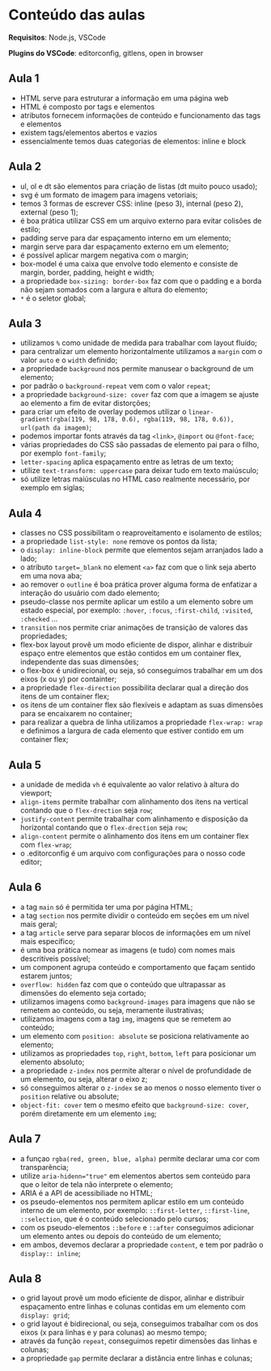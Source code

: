 # Conteúdo das aulas

**Requisitos**: Node.js, VSCode

**Plugins do VSCode**: editorconfig, gitlens, open in browser

## Aula 1

- HTML serve para estruturar a informação em uma página web
- HTML é composto por tags e elementos
- atributos fornecem informações de conteúdo e funcionamento das
tags e elementos
- existem tags/elementos abertos e vazios
- essencialmente temos duas categorias de elementos: inline e block

## Aula 2

- ul, ol e dt são elementos para criação de listas (dt muito pouco usado);
- svg é um formato de imagem para imagens vetoriais;
- temos 3 formas de escrever CSS: inline (peso 3), internal (peso 2), external (peso 1);
- é boa prática utilizar CSS em um arquivo externo para evitar colisões de estilo;
- padding serve para dar espaçamento interno em um elemento;
- margin serve para dar espaçamento externo em um elemento;
- é possível aplicar margem negativa com o margin;
- box-model é uma caixa que envolve todo elemento e consiste de margin, border, padding, height e width;
- a propriedade `box-sizing: border-box` faz com que o padding e a borda não sejam somados com a largura e altura do elemento;
- `*` é o seletor global;

## Aula 3

- utilizamos `%` como unidade de medida para trabalhar com layout fluído;
- para centralizar um elemento horizontalmente utilizamos a `margin` com o valor `auto` e o `width` definido;
- a propriedade `background` nos permite manusear o background de um elemento;
- por padrão o `background-repeat` vem com o valor `repeat`;
- a propriedade `background-size: cover` faz com que a imagem se ajuste ao elemento a fim de evitar distorções;
- para criar um efeito de overlay podemos utilizar o `linear-gradient(rgba(119, 98, 178, 0.6), rgba(119, 98, 178, 0.6)), url(path da imagem)`;
- podemos importar fonts através da tag `<link>`, `@import` ou `@font-face`;
- várias propriedades do CSS são passadas de elemento pai para o filho, por exemplo `font-family`;
- `letter-spacing` aplica espaçamento entre as letras de um texto;
- utilize `text-transform: uppercase` para deixar tudo em texto maiúsculo;
- só utilize letras maiúsculas no HTML caso realmente necessário, por exemplo em siglas;

## Aula 4

- classes no CSS possibilitam o reaproveitamento e isolamento de estilos;
- a propriedade `list-style: none` remove os pontos da lista;
- o `display: inline-block` permite que elementos sejam arranjados lado a lado;
- o atributo `target=_blank` no element `<a>` faz com que o link seja aberto em uma nova aba;
- ao remover o `outline` é boa prática prover alguma forma de enfatizar a interação do usuário com dado elemento;
- pseudo-classe nos permite aplicar um estilo a um elemento sobre um estado especial, por exemplo: `:hover`, `:focus`, `:first-child`, `:visited`, `:checked` ...
- `transition` nos permite criar animações de transição de valores das propriedades;
- flex-box layout provê um modo eficiente de dispor, alinhar e distribuir espaço entre elementos que estão contidos em um container flex, independente das suas dimensões;
- o flex-box é unidirecional, ou seja, só conseguimos trabalhar em um dos eixos (x ou y) por containter;
- a propriedade `flex-direction` possibilita declarar qual a direção dos itens de um container flex;
- os itens de um container flex são flexíveis e adaptam as suas dimensões para se encaixarem no container;
- para realizar a quebra de linha utilizamos a propriedade `flex-wrap: wrap` e definimos a largura de cada elemento que estiver contido em um container flex;

## Aula 5

- a unidade de medida `vh` é equivalente ao valor relativo à altura do viewport;
- `align-items` permite trabalhar com alinhamento dos itens na vertical contando que o `flex-drection` seja `row`;
- `justify-content` permite trabalhar com alinhamento e disposição da horizontal contando que o `flex-drection` seja `row`;
- `align-content` permite o alinhamento dos itens em um container flex com `flex-wrap`;
- o .editorconfig é um arquivo com configurações para o nosso code editor;
## Aula 6

- a tag `main` só é permitida ter uma por página HTML;
- a tag `section` nos permite dividir o conteúdo em seções em um nível mais geral;
- a tag `article` serve para separar blocos de informações em um nível mais específico;
- é uma boa prática nomear as imagens (e tudo) com nomes mais descritíveis possível;
- um component agrupa conteúdo e comportamento que façam sentido estarem juntos;
- `overflow: hidden` faz com que o conteúdo que ultrapassar as dimensões do elemento seja cortado;
- utilizamos imagens como `background-images` para imagens que não se remetem ao conteúdo, ou seja, meramente ilustrativas;
- utilizamos imagens com a tag `img`, imagens que se remetem ao conteúdo;
- um elemento com `position: absolute` se posiciona relativamente ao elemento;
- utilizamos as propriedades `top`, `right`, `bottom`, `left` para posicionar um elemento absoluto;
- a propriedade `z-index` nos permite alterar o nível de profundidade de um elemento, ou seja, alterar o eixo z;
- só conseguimos alterar o `z-index` se ao menos o nosso elemento tiver o `position` relative ou absolute;
- `object-fit: cover` tem o mesmo efeito que `background-size: cover`, porém diretamente em um elemento `img`;

## Aula 7

- a funçao `rgba(red, green, blue, alpha)` permite declarar uma cor com transparência;
- utilize `aria-hidenn="true"` em elementos abertos sem conteúdo para que o leitor de tela não interprete o elemento;
- ARIA é a API de acessibiliade no HTML;
- os pseudo-elementos nos permitem aplicar estilo em um conteúdo interno de um elemento, por exemplo: `::first-letter`, `::first-line`, `::selection`, que é o conteúdo selecionado pelo cursos;
- com os pseudo-elementos `::before` e `::after` conseguimos adicionar um elemento antes ou depois do conteúdo de um elemento;
- em ambos, devemos declarar a propriedade `content`, e tem por padrão o `display:: inline`;

## Aula 8

- o grid layout provê um modo eficiente de dispor, alinhar e distribuir espaçamento entre linhas e colunas contidas em um elemento com
`display: grid`;
- o grid layout é bidirecional, ou seja, conseguimos trabalhar com os dos eixos (x para linhas e y para colunas) ao mesmo tempo;
- através da função `repeat`, conseguimos repetir dimensões das linhas e colunas;
- a propriedade `gap` permite declarar a distância entre linhas e colunas;
